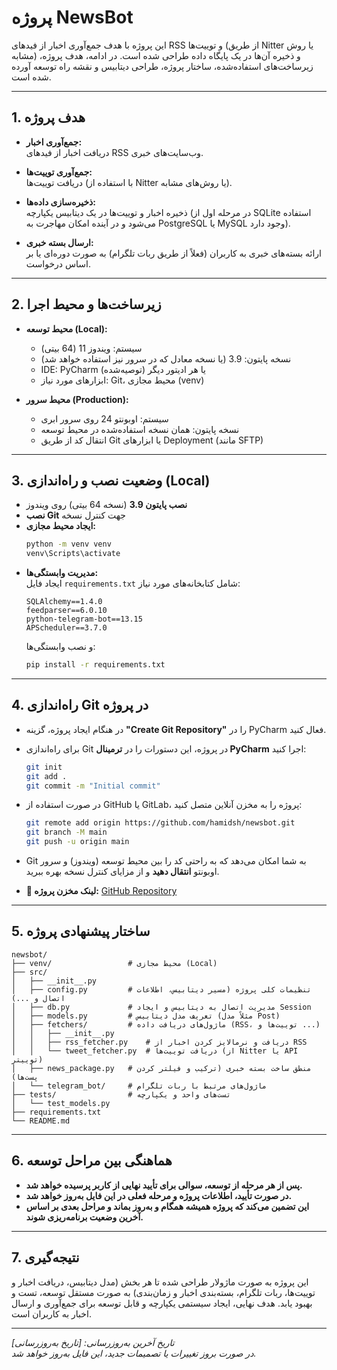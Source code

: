 # پروژه NewsBot

این پروژه با هدف جمع‌آوری اخبار از فیدهای RSS و توییت‌ها (از طریق Nitter یا روش مشابه) و ذخیره آن‌ها در یک پایگاه داده طراحی شده است. در ادامه، هدف پروژه، زیرساخت‌های استفاده‌شده، ساختار پروژه، طراحی دیتابیس و نقشه راه توسعه آورده شده است.

---

## 1. هدف پروژه

- **جمع‌آوری اخبار:**  
  دریافت اخبار از فیدهای RSS وب‌سایت‌های خبری.
  
- **جمع‌آوری توییت‌ها:**  
  دریافت توییت‌ها (با استفاده از Nitter یا روش‌های مشابه).

- **ذخیره‌سازی داده‌ها:**  
  ذخیره اخبار و توییت‌ها در یک دیتابیس یکپارچه (در مرحله اول از SQLite استفاده می‌شود و در آینده امکان مهاجرت به PostgreSQL یا MySQL وجود دارد).

- **ارسال بسته خبری:**  
  ارائه بسته‌های خبری به کاربران (فعلاً از طریق ربات تلگرام) به صورت دوره‌ای یا بر اساس درخواست.

---

## 2. زیرساخت‌ها و محیط اجرا

- **محیط توسعه (Local):**  
  - سیستم: ویندوز 11 (64 بیتی)
  - نسخه پایتون: 3.9 (یا نسخه معادل که در سرور نیز استفاده خواهد شد)
  - IDE: PyCharm (توصیه‌شده) یا هر ادیتور دیگر
  - ابزارهای مورد نیاز: Git، محیط مجازی (venv)

- **محیط سرور (Production):**  
  - سیستم: اوبونتو 24 روی سرور ابری
  - نسخه پایتون: همان نسخه استفاده‌شده در محیط توسعه
  - انتقال کد از طریق Git یا ابزارهای Deployment (مانند SFTP)

---

## 3. وضعیت نصب و راه‌اندازی (Local)

- **نصب پایتون 3.9** (نسخه 64 بیتی) روی ویندوز
- **نصب Git** جهت کنترل نسخه
- **ایجاد محیط مجازی:**  
  ```bash
  python -m venv venv
  venv\Scripts\activate
  ```
- **مدیریت وابستگی‌ها:**  
  ایجاد فایل `requirements.txt` شامل کتابخانه‌های مورد نیاز:
  ```plaintext
  SQLAlchemy==1.4.0
  feedparser==6.0.10
  python-telegram-bot==13.15
  APScheduler==3.7.0
  ```
  و نصب وابستگی‌ها:
  ```bash
  pip install -r requirements.txt
  ```

---

## 4. راه‌اندازی Git در پروژه

- در هنگام ایجاد پروژه، گزینه **"Create Git Repository"** را در PyCharm فعال کنید.
- برای راه‌اندازی Git در پروژه، این دستورات را در **ترمینال PyCharm** اجرا کنید:
  ```bash
  git init
  git add .
  git commit -m "Initial commit"
  ```
- در صورت استفاده از GitHub یا GitLab، پروژه را به مخزن آنلاین متصل کنید:
  ```bash
  git remote add origin https://github.com/hamidsh/newsbot.git
  git branch -M main
  git push -u origin main
  ```
- Git به شما امکان می‌دهد که به راحتی کد را بین محیط توسعه (ویندوز) و سرور اوبونتو **انتقال دهید** و از مزایای کنترل نسخه بهره ببرید.

- **📌 لینک مخزن پروژه:** [GitHub Repository](https://github.com/hamidsh/newsbot.git)

---

## 5. ساختار پیشنهادی پروژه

```
newsbot/
├── venv/                 # محیط مجازی (Local)
├── src/
│   ├── __init__.py
│   ├── config.py         # تنظیمات کلی پروژه (مسیر دیتابیس، اطلاعات اتصال و ...)
│   ├── db.py             # مدیریت اتصال به دیتابیس و ایجاد Session
│   ├── models.py         # تعریف مدل دیتابیس (مثلاً مدل Post)
│   ├── fetchers/         # ماژول‌های دریافت داده (RSS، توییت‌ها و ...)
│   │   ├── __init__.py
│   │   ├── rss_fetcher.py    # دریافت و نرمالایز کردن اخبار از RSS
│   │   └── tweet_fetcher.py  # دریافت توییت‌ها (از Nitter یا API توییتر)
│   ├── news_package.py   # منطق ساخت بسته خبری (ترکیب و فیلتر کردن پست‌ها)
│   └── telegram_bot/     # ماژول‌های مرتبط با ربات تلگرام
├── tests/                # تست‌های واحد و یکپارچه
│   └── test_models.py
├── requirements.txt
└── README.md
```

---

## 6. هماهنگی بین مراحل توسعه

- **پس از هر مرحله از توسعه، سوالی برای تأیید نهایی از کاربر پرسیده خواهد شد.**
- **در صورت تأیید، اطلاعات پروژه و مرحله فعلی در این فایل به‌روز خواهد شد.**
- **این تضمین می‌کند که پروژه همیشه همگام و به‌روز بماند و مراحل بعدی بر اساس آخرین وضعیت برنامه‌ریزی شوند.**

---

## 7. نتیجه‌گیری

این پروژه به صورت ماژولار طراحی شده تا هر بخش (مدل دیتابیس، دریافت اخبار و توییت‌ها، ربات تلگرام، بسته‌بندی اخبار و زمان‌بندی) به صورت مستقل توسعه، تست و بهبود یابد. هدف نهایی، ایجاد سیستمی یکپارچه و قابل توسعه برای جمع‌آوری و ارسال اخبار به کاربران است.

---

*تاریخ آخرین به‌روزرسانی: [تاریخ به‌روزرسانی]*  
*در صورت بروز تغییرات یا تصمیمات جدید، این فایل به‌روز خواهد شد.*

